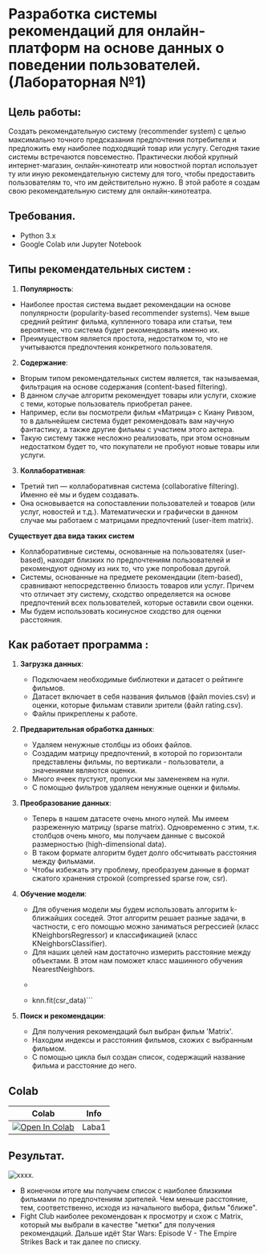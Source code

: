 # Разработка системы рекомендаций для онлайн-платформ на основе данных о поведении пользователей. (Лабораторная №1)

## Цель работы:
Создать рекомендательную систему (recommender system) с целью максимально точного предсказания предпочтения потребителя и предложить ему наиболее подходящий товар или услугу. Сегодня такие системы встречаются повсеместно. Практически любой крупный интернет-магазин, онлайн-кинотеатр или новостной портал использует ту или иную рекомендательную систему для того, чтобы предоставить пользователям то, что им действительно нужно. В этой работе я создам свою рекомендательную систему для онлайн-кинотеатра.

## Требования.
- Python 3.x
- Google Colab или Jupyter Notebook
  
## Типы рекомендательных систем :
1. **Популярность**:
* Наиболее простая система выдает рекомендации на основе популярности (popularity-based recommender systems). Чем выше средний рейтинг фильма, купленного товара или статьи, тем вероятнее, что система будет рекомендовать именно их.
* Преимуществом является простота, недостатком то, что не учитываются предпочтения конкретного пользователя.

2. **Содержание**:
* Вторым типом рекомендательных систем является, так называемая, фильтрация на основе содержания (content-based filtering).
* В данном случае алгоритм рекомендует товары или услуги, схожие с теми, которые пользователь приобретал ранее.
* Например, если вы посмотрели фильм «Матрица» с Киану Ривзом, то в дальнейшем система будет рекомендовать вам научную фантастику, а также другие фильмы с участием этого актера.
* Такую систему также несложно реализовать, при этом основным недостатком будет то, что покупатели не пробуют новые товары или услуги.
  
3. **Коллаборативная**:
* Третий тип — коллаборативная система (collaborative filtering). Именно её мы и будем создавать.
* Она основывается на сопоставлении пользователей и товаров (или услуг, новостей и т.д.). Математически и графически в данном случае мы работаем с матрицами предпочтений (user-item matrix).
  
**Существует два вида таких систем**
* Коллаборативные системы, основанные на пользователях (user-based), находят близких по предпочтениям пользователей и рекомендуют одному из них то, что уже попробовал другой.
* Системы, основанные на предмете рекомендации (item-based), сравнивают непосредственно близость товаров или услуг. Причем что отличает эту систему, сходство определяется на основе предпочтений всех пользователей, которые оставили свои оценки.
* Мы будем использовать косинусное сходство для оценки расстояния.

## Как работает программа :
1. **Загрузка данных**:
   * Подключаем необходимые библиотеки и датасет о рейтинге фильмов.
   * Датасет включает в себя названия фильмов (файл movies.csv) и оценки, которые фильмам ставили зрители (файл rating.csv).
   * Файлы прикреплены к работе.

2. **Предварительная обработка данных**:
   * Удаляем ненужные столбцы из обоих файлов.
   * Создадим матрицу предпочтений, в которой по горизонтали представлены фильмы, по вертикали - пользователи, а значениями являются оценки.
   * Много ячеек пустуют, пропуски мы замененяем на нули.
   * С помощью фильтров удаляем ненужные оценки и фильмы.

3. **Преобразование данных**:
   * Теперь в нашем датасете очень много нулей. Мы имеем разреженную матрицу (sparse matrix). Одновременно с этим, т.к. столбцов очень много, мы получаем данные с высокой размерностью (high-dimensional data).
   * В таком формате алгоритм будет долго обсчитывать расстояния между фильмами.
   * Чтобы избежать эту проблему, преобразуем данные в формат сжатого хранения строкой (сompressed sparse row, csr).

4. **Обучение модели**:
   * Для обучения модели мы будем использовать алгоритм k-ближайших соседей. Этот алгоритм решает разные задачи, в частности, с его помощью можно заниматься регрессией (класс KNeighborsRegressor) и классификацией (класс KNeighborsClassifier).
   * Для наших целей нам достаточно измерить расстояние между объектами. В этом нам поможет класс машинного обучения NearestNeighbors.
   * ```knn = NearestNeighbors(metric = 'cosine', algorithm = 'brute', n_neighbors = 20, n_jobs = -1)
   * knn.fit(csr_data)```

5. **Поиск и рекомендации**:
   * Для получения рекомендаций был выбран фильм 'Matrix'.
   * Находим индексы и расстояния фильмов, схожих с выбранным фильмом.
   * С помощью цикла был создан список, содержащий название фильма и расстояние до него.
  
## Colab
| Colab                                                                                                                                                                          | Info               |
| ------------------------------------------------------------------------------------------------------------------------------------------------------------------------------ | ------------------ |
| [![Open In Colab](https://colab.research.google.com/assets/colab-badge.svg)](https://colab.research.google.com/drive/1J-uZUAbhl_LOnGnmBKtmUa6sL5UtsxoW?usp=sharing) | Laba1 |

## Результат.
   ![xxxx](https://sun9-1.userapi.com/impg/AilDVz-BS8dfwHLo6R8KhFHahQ5xyzRq2ZCEUA/c0lTbK-Ylt4.jpg?size=442x352&quality=96&sign=763446c626c1450c646b8aa4f8097ce2&type=album).
  * В конечном итоге мы получаем список с наиболее близкими фильмами по предпочтениям зрителей. Чем меньше расстояние, тем, соответственно, исходя из начального выбора, фильм "ближе".
  * Fight Club наиболее рекомендован к просмотру и схож с Matrix, который мы выбрали в качестве "метки" для получения рекомендаций. Дальше идёт Star Wars: Episode V - The Empire Strikes Back и так далее по списку.
  

